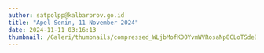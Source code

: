 ```yaml
---
author: satpolpp@kalbarprov.go.id
title: "Apel Senin, 11 November 2024"
date: 2024-11-11 03:16:13
thumbnail: /Galeri/thumbnails/compressed_WLjbMofKDOYvmWVRosaNp8CLoTSdeDmJQcsRvuLy.png
---
```

